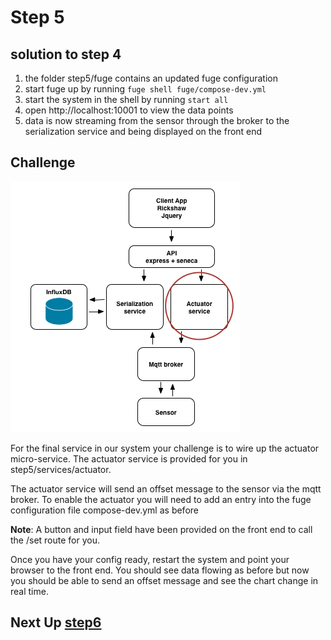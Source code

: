 # Step 5

## solution to step 4 

1. the folder step5/fuge contains an updated fuge configuration
2. start fuge up by running `fuge shell fuge/compose-dev.yml`
3. start the system in the shell by running `start all`
4. open http://localhost:10001 to view the data points
5. data is now streaming from the sensor through the broker to the serialization service and being displayed on the front end


## Challenge
![image](../docs/step5.png)

For the final service in our system your challenge is to wire up the actuator micro-service. The actuator service is provided for you in step5/services/actuator.

The actuator service will send an offset message to the sensor via the mqtt broker. To enable the actuator you will need to add an entry into the fuge configuration file compose-dev.yml as before

__Note__: A button and input field have been provided on the front end to call the /set route for you.

Once you have your config ready, restart the system and point your browser to the front end. You should see data flowing as before but now you should be able to send an offset message and see the chart change in real time.

## Next Up [step6](../step6/README.md)
